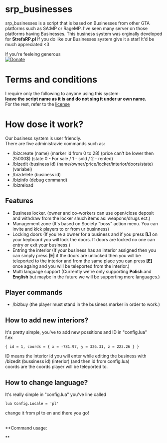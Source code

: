 # srp_businesses
srp_businesses is a script that is based on Businesses from other GTA platforms such as SA:MP or RageMP. I've seen many server on those platforms having Businesses.
This business system was orginally developed for **StrefaRP.pl** If you do like our Businesses system give it a star! It'd be much appreciated <3

If you're feeleing generous<br>
<a href="https://paypal.me/pools/c/8g4D2PWQCG" rel="nofollow"><img src="https://camo.githubusercontent.com/d5d24e33e2f4b6fe53987419a21b203c03789a8f/68747470733a2f2f696d672e736869656c64732e696f2f62616467652f446f6e6174652d50617950616c2d677265656e2e737667" alt="Donate" data-canonical-src="https://img.shields.io/badge/Donate-PayPal-green.svg" style="max-width:100%;"></a>

# Terms and conditions
I require only the following to anyone using this system:<br> **leave the script name as it is and do not sing it under ur own name.**
<br>For the rest, refer to the [license](https://github.com/Ezi2k/srp_businesses/blob/master/docs/LICENSE)

# How dose it work?
Our business system is user friendly.<br>
There are five administravie commands such as:
- /bizcreate (name) (marker id from 0 to 28) (price can't be lower then 25000$) (state 0 - For sale / 1 - sold / 2 - rented)
- /bizedit (business id) (name/owner/price/locker/interior/doors/state) (variabel)
- /bizdelete (business id)
- /bizinfo (debug command)
- /bizreload

## Features
- Business locker. (owner and co-workers can use open/close deposit and withdraw from the locker shuch items as: weapons/drugs ect.)
- Management zone (It's based on Society "boss" action menu. You can invite and kick players to or from ur businness)
- Locking doors (If you're a owner for a business and if you press **[L]** on your keyboard you will lock the doors. If doors are locked no one can entry or exit your business.)
- Entring the interior (If your business has an interior assigned then you can simply press **[E]** if the doors are unlocked then you will be teleported to the interior and from the same place you can press **[E]** once againg and you will be teleported from the interior.)
- Multi language support (Currently we're only supporting **Polish** and **English** but maybe in the future we will be supporting more languages.)

## Player commands
- /bizbuy (the player must stand in the business marker in order to work.)

## How to add new interiors?
It's pretty simple, you've to add new possitions and ID in "config.lua"<br> 
f.ex
```
{ id = 1, coords = { x = -781.97, y = 326.31, z = 223.26 } }
``` 
ID means the Interior id you will enter while editing the business with /bizedit (bussiness id) (interior) (and then id from config.lua)
<br>
coords are the coords player will be teleported to.

## How to change language?
It's really simple in "config.lua" you've line called 
```
lua Config.Locale = 'pl'
``` 
change it from pl to en and there you go!

<br>
**Command usage:

**
